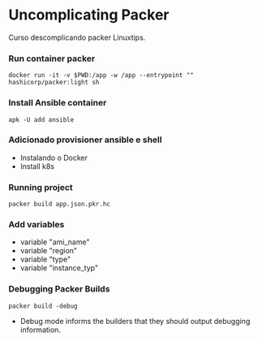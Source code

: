# Uncomplicating Packer
Curso descomplicando packer Linuxtips. 

### Run container packer
```docker run -it -v $PWD:/app -w /app --entrypoint "" hashicorp/packer:light sh```

### Install Ansible container

```apk -U add ansible```

### Adicionado provisioner ansible e shell
- Instalando o Docker
- Install k8s

### Running project
```packer build app.json.pkr.hc```

### Add variables
- variable "ami_name"
- variable "region"
- variable "type"
- variable "instance_typ"

### Debugging Packer Builds
```packer build -debug```
- Debug mode informs the builders that they should output debugging information.

